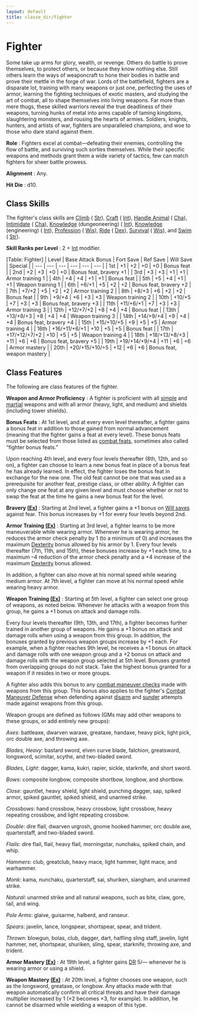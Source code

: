 ```yaml
---
layout: default
title: classe_dir/fighter
---
```

# Fighter

Some take up arms for glory, wealth, or revenge. Others do battle to prove themselves, to protect others, or because they know nothing else. Still others learn the ways of weaponcraft to hone their bodies in battle and prove their mettle in the forge of war. Lords of the battlefield, fighters are a disparate lot, training with many weapons or just one, perfecting the uses of armor, learning the fighting techniques of exotic masters, and studying the art of combat, all to shape themselves into living weapons. Far more than mere thugs, these skilled warriors reveal the true deadliness of their weapons, turning hunks of metal into arms capable of taming kingdoms, slaughtering monsters, and rousing the hearts of armies. Soldiers, knights, hunters, and artists of war, fighters are unparalleled champions, and woe to those who dare stand against them.

**Role** : Fighters excel at combat—defeating their enemies, controlling the flow of battle, and surviving such sorties themselves. While their specific weapons and methods grant them a wide variety of tactics, few can match fighters for sheer battle prowess.

**Alignment** : Any.

**Hit Die** : d10.

## Class Skills

The fighter's class skills are [Climb](../skill_dir/climb#_climb) ( [Str](../gettingStarted#_strength)), [Craft](../skill_dir/craft#_craft) ( [Int](../gettingStarted#_intelligence)), [Handle Animal](../skill_dir/handleAnimal#_handle-animal) ( [Cha](../gettingStarted#_charisma-new)), [Intimidate](../skill_dir/intimidate#_intimidate) ( [Cha](../gettingStarted#_charisma-new)), [Knowledge](../skill_dir/knowledge#_knowledge) (dungeoneering) ( [Int](../gettingStarted#_intelligence)), [Knowledge](../skill_dir/knowledge#_knowledge) (engineering) ( [Int](../gettingStarted#_intelligence)), [Profession](../skill_dir/profession#_profession) ( [Wis](../gettingStarted#_wisdom)), [Ride](../skill_dir/ride#_ride) ( [Dex](../gettingStarted#_dexterity)), [Survival](../skill_dir/survival#_survival) ( [Wis](../gettingStarted#_wisdom)), and [Swim](../skill_dir/swim#_swim) ( [Str](../gettingStarted#_strength)).

**Skill Ranks per Level** : 2 + [Int](../gettingStarted#_intelligence) modifier.

[Table: Fighter]
| Level | Base Attack Bonus | Fort Save | Ref Save | Will Save | Special |
| --- | --- | --- | --- | --- | --- |
| 1st | +1 | +2 | +0 | +0 | Bonus feat |
| 2nd | +2 | +3 | +0 | +0 | Bonus feat, bravery +1 |
| 3rd | +3 | +3 | +1 | +1 | Armor training 1 |
| 4th | +4 | +4 | +1 | +1 | Bonus feat |
| 5th | +5 | +4 | +1 | +1 | Weapon training 1 |
| 6th | +6/+1 | +5 | +2 | +2 | Bonus feat, bravery +2 |
| 7th | +7/+2 | +5 | +2 | +2 | Armor training 2 |
| 8th | +8/+3 | +6 | +2 | +2 | Bonus feat |
| 9th | +9/+4 | +6 | +3 | +3 | Weapon training 2 |
| 10th | +10/+5 | +7 | +3 | +3 | Bonus feat, bravery +3 |
| 11th | +11/+6/+1 | +7 | +3 | +3 | Armor training 3 |
| 12th | +12/+7/+2 | +8 | +4 | +4 | Bonus feat |
| 13th | +13/+8/+3 | +8 | +4 | +4 | Weapon training 3 |
| 14th | +14/+9/+4 | +9 | +4 | +4 | Bonus feat, bravery +4 |
| 15th | +15/+10/+5 | +9 | +5 | +5 | Armor training 4 |
| 16th | +16/+11/+6/+1 | +10 | +5 | +5 | Bonus feat |
| 17th | +17/+12/+7/+2 | +10 | +5 | +5 | Weapon training 4 |
| 18th | +18/+13/+8/+3 | +11 | +6 | +6 | Bonus feat, bravery +5 |
| 19th | +19/+14/+9/+4 | +11 | +6 | +6 | Armor mastery |
| 20th | +20/+15/+10/+5 | +12 | +6 | +6 | Bonus feat, weapon mastery |

## Class Features

The following are class features of the fighter.

**Weapon and Armor Proficiency** : A fighter is proficient with all [simple](../equipment#_simple-martial-and-exotic-weapons) and [martial](../equipment#_simple-martial-and-exotic-weapons) weapons and with all armor (heavy, light, and medium) and shields (including tower shields).

**Bonus Feats** : At 1st level, and at every even level thereafter, a fighter gains a bonus feat in addition to those gained from normal advancement (meaning that the fighter gains a feat at every level). These bonus feats must be selected from those listed as [combat feats](../feats#_combat-feats), sometimes also called “fighter bonus feats.”

Upon reaching 4th level, and every four levels thereafter (8th, 12th, and so on), a fighter can choose to learn a new bonus feat in place of a bonus feat he has already learned. In effect, the fighter loses the bonus feat in exchange for the new one. The old feat cannot be one that was used as a prerequisite for another feat, prestige class, or other ability. A fighter can only change one feat at any given level and must choose whether or not to swap the feat at the time he gains a new bonus feat for the level.

**Bravery [(Ex)](../glossary#_extraordinary-abilities-ex)** : Starting at 2nd level, a fighter gains a +1 bonus on [Will saves](../combat#_will) against fear. This bonus increases by +1 for every four levels beyond 2nd.

**Armor Training [(Ex)](../glossary#_extraordinary-abilities-ex)** : Starting at 3rd level, a fighter learns to be more maneuverable while wearing armor. Whenever he is wearing armor, he reduces the armor check penalty by 1 (to a minimum of 0) and increases the maximum [Dexterity](../gettingStarted#_dexterity) bonus allowed by his armor by 1. Every four levels thereafter (7th, 11th, and 15th), these bonuses increase by +1 each time, to a maximum –4 reduction of the armor check penalty and a +4 increase of the maximum [Dexterity](../gettingStarted#_dexterity) bonus allowed.

In addition, a fighter can also move at his normal speed while wearing medium armor. At 7th level, a fighter can move at his normal speed while wearing heavy armor.

**Weapon Training [(Ex)](../glossary#_extraordinary-abilities-ex)** : Starting at 5th level, a fighter can select one group of weapons, as noted below. Whenever he attacks with a weapon from this group, he gains a +1 bonus on attack and damage rolls.

Every four levels thereafter (9th, 13th, and 17th), a fighter becomes further trained in another group of weapons. He gains a +1 bonus on attack and damage rolls when using a weapon from this group. In addition, the bonuses granted by previous weapon groups increase by +1 each. For example, when a fighter reaches 9th level, he receives a +1 bonus on attack and damage rolls with one weapon group and a +2 bonus on attack and damage rolls with the weapon group selected at 5th level. Bonuses granted from overlapping groups do not stack. Take the highest bonus granted for a weapon if it resides in two or more groups.

A fighter also adds this bonus to any [combat maneuver checks](../combat#_combat-maneuver-bonus) made with weapons from this group. This bonus also applies to the fighter's [Combat Maneuver Defense](../combat#_combat-maneuver-defense) when defending against [disarm](../combat#_disarm) and [sunder](../combat#_sunder) attempts made against weapons from this group.

Weapon groups are defined as follows (GMs may add other weapons to these groups, or add entirely new groups):

_Axes_: battleaxe, dwarven waraxe, greataxe, handaxe, heavy pick, light pick, orc double axe, and throwing axe.

_Blades, Heavy_: bastard sword, elven curve blade, falchion, greatsword, longsword, scimitar, scythe, and two-bladed sword.

_Blades, Light_: dagger, kama, kukri, rapier, sickle, starknife, and short sword.

_Bows_: composite longbow, composite shortbow, longbow, and shortbow.

_Close_: gauntlet, heavy shield, light shield, punching dagger, sap, spiked armor, spiked gauntlet, spiked shield, and unarmed strike.

_Crossbows_: hand crossbow, heavy crossbow, light crossbow, heavy repeating crossbow, and light repeating crossbow.

_Double_: dire flail, dwarven urgrosh, gnome hooked hammer, orc double axe, quarterstaff, and two-bladed sword.

_Flails_: dire flail, flail, heavy flail, morningstar, nunchaku, spiked chain, and whip.

_Hammers_: club, greatclub, heavy mace, light hammer, light mace, and warhammer.

_Monk_: kama, nunchaku, quarterstaff, sai, shuriken, siangham, and unarmed strike.

_Natural_: unarmed strike and all natural weapons, such as bite, claw, gore, tail, and wing.

_Pole Arms_: glaive, guisarme, halberd, and ranseur.

_Spears_: javelin, lance, longspear, shortspear, spear, and trident.

_Thrown_: blowgun, bolas, club, dagger, dart, halfling sling staff, javelin, light hammer, net, shortspear, shuriken, sling, spear, starknife, throwing axe, and trident.

**Armor Mastery [(Ex)](../glossary#_extraordinary-abilities-ex)** : At 19th level, a fighter gains [DR](../glossary#_damage-reduction) 5/— whenever he is wearing armor or using a shield.

**Weapon Mastery [(Ex)](../glossary#_extraordinary-abilities-ex)** : At 20th level, a fighter chooses one weapon, such as the longsword, greataxe, or longbow. Any attacks made with that weapon automatically confirm all critical threats and have their damage multiplier increased by 1 (×2 becomes ×3, for example). In addition, he cannot be disarmed while wielding a weapon of this type.

